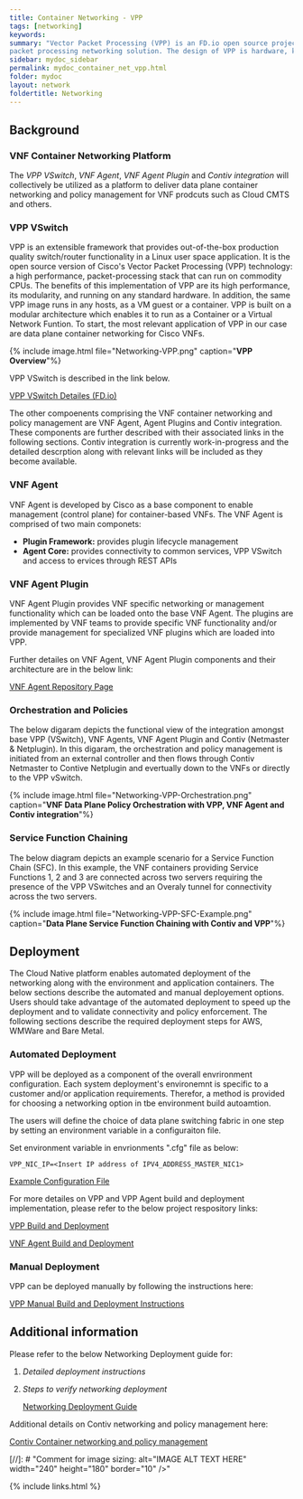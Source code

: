 ```yaml
---
title: Container Networking - VPP
tags: [networking]
keywords:
summary: "Vector Packet Processing (VPP) is an FD.io open source project to deiver a software-based and high-performancepacket processing networking solution. The design of VPP is hardware, kernel, and deployment (bare metal, VM, container) agnostic.  It runs completely in userspace. An effort is under way at Cisco to integrate VPP with Contiv. This integration would deliver a high performance networking solution along with policy management for container based Virtual Network Functions (VNFs)."
sidebar: mydoc_sidebar
permalink: mydoc_container_net_vpp.html
folder: mydoc
layout: network
foldertitle: Networking
---
```


## Background

### VNF Container Networking Platform
The *VPP VSwitch*, *VNF Agent*, *VNF Agent Plugin* and *Contiv integration* will collectively be utilized as a platform to deliver data plane container networking and policy management for VNF prodcuts such as Cloud CMTS and others. 

### VPP VSwitch

VPP is an extensible framework that provides out-of-the-box production quality switch/router functionality in a Linux user space application. It is the open source version of Cisco's Vector Packet Processing (VPP) technology: a high performance, packet-processing stack that can run on commodity CPUs. The benefits of this implementation of VPP are its high performance, its modularity, and running on any standard hardware. In addition, the same VPP image runs in any hosts, as a VM guest or a container. VPP is built on a modular architecture which enables it to run as a Container or a Virtual Network Funtion. To start, the most relevant application of VPP in our case are data plane container networking for Cisco VNFs.

{% include image.html file="Networking-VPP.png" caption="**VPP Overview**"%}

VPP VSwitch is described in the link below. 

[VPP VSwitch Detailes (FD.io)](https://fd.io/technology)


The other compoenents comprising the VNF container networking and policy management are VNF Agent, Agent Plugins and Contiv integration. These components are further described with their associated links in the following sections. Contiv integration is currently work-in-progress and the detailed descrption along with relevant links will be included as they become available.   

### VNF Agent

VNF Agent is developed by Cisco as a base component to enable management (control plane) for container-based VNFs. The VNF Agent is comprised of two main componets:

* **Plugin Framework:** provides plugin lifecycle management
* **Agent Core:** provides connectivity to common services, VPP VSwitch and access to ervices through REST APIs

### VNF Agent Plugin

VNF Agent Plugin provides VNF specific networking or management functionality which can be loaded onto the base VNF Agent. The plugins are implemented by VNF teams to provide specific VNF functionality and/or provide management for specialized VNF plugins which are loaded into VPP. 

Further detailes on VNF Agent, VNF Agent Plugin components and their  architecture are in the below link:

[VNF Agent Repository Page](https://bitbucket-eng-sjc1.cisco.com/bitbucket/projects/TRIC/repos/tricorder-vpp-agent/browse)

### Orchestration and Policies 

The below digaram depicts the functional view of the integration amongst base VPP (VSwitch), VNF Agents, VNF Agent Plugin and Contiv (Netmaster & Netplugin). In this digaram, the orchestration and policy management is initiated from an external controller and then  flows through Contiv Netmaster to Contive Netplugin and evertually down to the VNFs or directly to the VPP vSwitch. 

{% include image.html file="Networking-VPP-Orchestration.png" caption="**VNF Data Plane Policy Orchestration with VPP, VNF Agent and Contiv integration**"%}

### Service Function Chaining 

The below diagram depicts an example scenario for a Service Function Chain (SFC). In this example, the VNF containers providing Service Functions 1, 2 and 3 are connected across two servers requiring the presence of the VPP VSwitches and an Overaly tunnel for connectivity across the two servers. 

{% include image.html file="Networking-VPP-SFC-Example.png" caption="**Data Plane Service Function Chaining with Contiv and VPP**"%}



## Deployment
The Cloud Native platform enables automated deployment of the networking along with the environment and application containers. The below sections describe the automated and manual deployement options. Users should take advantage of the automated deployment to speed up the deployment and to validate connectivity and policy enforcement. The following sections describe the required deployment steps for AWS, WMWare and Bare Metal.
### Automated Deployment
VPP will be deployed as a component of the overall envrironment configuration. Each system deployment's environemnt is specific to a customer and/or application requirements. Therefor, a method is provided for choosing a networking option in tbe environment build autoamtion. 

The users will define the choice of data plane switching fabric in one step by setting an environment variable in a configuraiton file.

Set environment variable in envrionments ".cfg" file as below:

`VPP_NIC_IP=<Insert IP address of IPV4_ADDRESS_MASTER_NIC1>`
 
[Example Configuration File](https://bitbucket-eng-sjc1.cisco.com/bitbucket/projects/TRIC/repos/tricorder-environments/browse/prod/vsphere/tenants/example/example.cfg)
	
For more detailes on VPP and VPP Agent build and deployment implementation, please refer to the below project respository links:

   [VPP Build and Deployment](https://bitbucket-eng-sjc1.cisco.com/bitbucket/projects/TRIC/repos/tricorder-vpp/browse)
   
   [VNF Agent Build and Deployment](https://bitbucket-eng-sjc1.cisco.com/bitbucket/projects/TRIC/repos/tricorder-vpp-agent/browse)   
   
### Manual Deployment 

VPP can be deployed manually by following the instructions here: 
 
 [VPP Manual Build and Deployment Instructions](https://bitbucket-eng-sjc1.cisco.com/bitbucket/projects/TRIC/repos/tricorder-vpp/browse)

	
## Additional information

Please refer to the below Networking Deployment guide for:

1. *Detailed deployment instructions*
2. *Steps to verify networking deployment*

	[Networking Deployment Guide](https://cisco.jiveon.com/docs/DOC-1702651)

Additional details on Contiv networking and policy management here:	

[Contiv Container networking and policy management](http://contiv.github.io/)


[//]: # "Comment for image sizing: alt="IMAGE ALT TEXT HERE" width="240" height="180" border="10" /></a>"


{% include links.html %}
